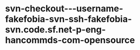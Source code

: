 # svn-checkout---username-fakefobia-svn-ssh-fakefobia-svn.code.sf.net-p-eng-hancommds-com-opensource